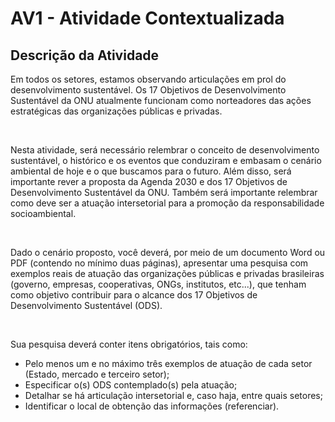 # AV1 - Atividade Contextualizada



## Descrição da Atividade

Em todos os setores, estamos observando articulações em prol do desenvolvimento sustentável. Os 17 Objetivos de Desenvolvimento Sustentável da ONU atualmente funcionam como norteadores das ações estratégicas das organizações públicas e privadas.

<br>

Nesta atividade, será necessário relembrar o conceito de desenvolvimento sustentável, o histórico e os eventos que conduziram e embasam o cenário ambiental de hoje e o que buscamos para o futuro. Além disso, será importante rever a proposta da Agenda 2030 e dos 17 Objetivos de Desenvolvimento Sustentável da ONU. Também será importante relembrar como deve ser a atuação intersetorial para a promoção da responsabilidade socioambiental.

<br>

Dado o cenário proposto, você deverá, por meio de um documento Word ou PDF (contendo no mínimo duas páginas), apresentar uma pesquisa com exemplos reais de atuação das organizações públicas e privadas brasileiras (governo, empresas, cooperativas, ONGs, institutos, etc...), que tenham como objetivo contribuir para o alcance dos 17 Objetivos de Desenvolvimento Sustentável (ODS).

<br>

Sua pesquisa deverá conter itens obrigatórios, tais como:

- Pelo menos um e no máximo três exemplos de atuação de cada setor (Estado, mercado e terceiro setor);
- Especificar o(s) ODS contemplado(s) pela atuação;
- Detalhar se há articulação intersetorial e, caso haja, entre quais setores;
- Identificar o local de obtenção das informações (referenciar).

